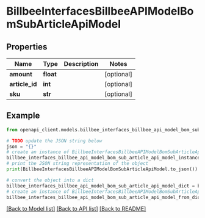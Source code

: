 # BillbeeInterfacesBillbeeAPIModelBomSubArticleApiModel


## Properties

Name | Type | Description | Notes
------------ | ------------- | ------------- | -------------
**amount** | **float** |  | [optional] 
**article_id** | **int** |  | [optional] 
**sku** | **str** |  | [optional] 

## Example

```python
from openapi_client.models.billbee_interfaces_billbee_api_model_bom_sub_article_api_model import BillbeeInterfacesBillbeeAPIModelBomSubArticleApiModel

# TODO update the JSON string below
json = "{}"
# create an instance of BillbeeInterfacesBillbeeAPIModelBomSubArticleApiModel from a JSON string
billbee_interfaces_billbee_api_model_bom_sub_article_api_model_instance = BillbeeInterfacesBillbeeAPIModelBomSubArticleApiModel.from_json(json)
# print the JSON string representation of the object
print(BillbeeInterfacesBillbeeAPIModelBomSubArticleApiModel.to_json())

# convert the object into a dict
billbee_interfaces_billbee_api_model_bom_sub_article_api_model_dict = billbee_interfaces_billbee_api_model_bom_sub_article_api_model_instance.to_dict()
# create an instance of BillbeeInterfacesBillbeeAPIModelBomSubArticleApiModel from a dict
billbee_interfaces_billbee_api_model_bom_sub_article_api_model_from_dict = BillbeeInterfacesBillbeeAPIModelBomSubArticleApiModel.from_dict(billbee_interfaces_billbee_api_model_bom_sub_article_api_model_dict)
```
[[Back to Model list]](../README.md#documentation-for-models) [[Back to API list]](../README.md#documentation-for-api-endpoints) [[Back to README]](../README.md)



